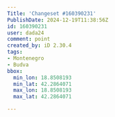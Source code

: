 ```yaml
---
Title: 'Changeset #160390231'
PublishDate: 2024-12-19T11:38:56Z
id: 160390231
user: dada24
comment: point
created_by: iD 2.30.4
tags:
- Montenegro
- Budva
bbox:
  min_lon: 18.8508193
  min_lat: 42.2864071
  max_lon: 18.8508193
  max_lat: 42.2864071

---
```

